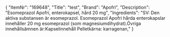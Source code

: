 {
  "ItemNr": "169648",
  "Title": "test",
  "Brand": "Apofri",
  "Description": "Esomeprazol Apofri, enterokapsel, hård 20 mg",
  "Ingredients": "SV: Den aktiva substansen är esomeprazol. Esomeprazol Apofri hårda enterokapslar innehåller 20 mg esomeprazol (som magnesiumdihydrat).Övriga innehållsämnen är:Kapselinnehåll  Pelletkärna: karragenan,"
}